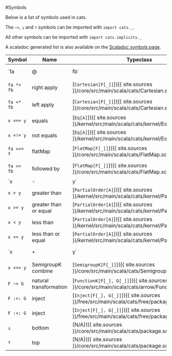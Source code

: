#Symbols

Below is a list of symbols used in cats.  

The `~>`, `⊥` and `⊤` symbols can be imported with `import cats._`.

All other symbols can be imported with `import cats.implicits._`

A scaladoc generated list is also available on the [Scaladoc symbols page](http://typelevel.org/cats/api/#index.index-_).

| Symbol     | Name                   | Typeclass                                                                                   | Definition                             |
| ---------- | ---------------------- | ----------------------------------------------------------------------------------------    |--------------------------------------- |
| `fa |@| fb`| Cartesian builder      | [`Cartesian[F[_]]`]({{ site.sources }}/core/src/main/scala/cats/Cartesian.scala)            | `|@|(fa: F[A])(fb: F[B]): F[(A, B)]`   |
| `fa *> fb` | right apply            | [`Cartesian[F[_]]`]({{ site.sources }}/core/src/main/scala/cats/Cartesian.scala)            | `*>(fa: F[A])(fb: F[B]): F[A]`         |
| `fa <* fb` | left apply             | [`Cartesian[F[_]]`]({{ site.sources }}/core/src/main/scala/cats/Cartesian.scala)            | `<*(fa: F[A])(fb: F[B]): F[B]`         |
| `x === y`  | equals                 | [`Eq[A]`]({{ site.sources }}/kernel/src/main/scala/cats/kernel/Eq.scala)                    | `eqv(x: A, y: A): Boolean`             |
| `x =!= y`  | not equals             | [`Eq[A]`]({{ site.sources }}/kernel/src/main/scala/cats/kernel/Eq.scala)                    | `neqv(x: A, y: A): Boolean`            |
| `fa >>= f` | flatMap                | [`FlatMap[F[_]]`]({{ site.sources }}/core/src/main/scala/cats/FlatMap.scala)                | `flatMap(fa: F[A])(f: A => F[B]): F[B]`|
| `fa >> fb` | followed by            | [`FlatMap[F[_]]`]({{ site.sources }}/core/src/main/scala/cats/FlatMap.scala)                | `followedBy(fa: F[A])(fb: F[B]): F[B]` |
| `x |-| y`  | remove                 | [`Group[A]`]({{ site.sources }}/kernel/src/main/scala/cats/kernel/Group.scala)              | `remove(x: A, y: A): A`                |
| `x > y`    | greater than           | [`PartialOrder[A]`]({{ site.sources }}/kernel/src/main/scala/cats/kernel/PartialOrder.scala)| `gt(x: A, y: A): Boolean`              |
| `x >= y`   | greater than or equal  | [`PartialOrder[A]`]({{ site.sources }}/kernel/src/main/scala/cats/kernel/PartialOrder.scala)| `gteq(x: A, y: A): Boolean`            |
| `x < y`    | less than              | [`PartialOrder[A]`]({{ site.sources }}/kernel/src/main/scala/cats/kernel/PartialOrder.scala)| `lt(x: A, y: A): Boolean`              |
| `x <= y`   | less than or equal     | [`PartialOrder[A]`]({{ site.sources }}/kernel/src/main/scala/cats/kernel/PartialOrder.scala)| `lteq(x: A, y: A): Boolean`            |
| `x |+| y`  | Semigroup combine      | [`Semigroup[A]`]({{ site.sources }}/kernel/src/main/scala/cats/kernel/Semigroup.scala)      | `combine(x: A, y: A): A`               |
| `x <+> y`  | SemigroupK combine     | [`SemigroupK[F[_]]`]({{ site.sources }}/core/src/main/scala/cats/SemigroupK.scala)          | `combineK(x: F[A], y: F[A]): F[A]`     |
| `F ~> G`   | natural transformation | [`FunctionK[F[_], G[_]]`]({{ site.sources }}/core/src/main/scala/cats/arrow/FunctionK.scala)| `FunctionK` alias                      |
| `F :<: G`  | inject                 | [`Inject[F[_], G[_]]`]({{ site.sources }}/free/src/main/scala/cats/free/package.scala)      | `Inject` alias                         |
| `F :≺: G`  | inject                 | [`Inject[F[_], G[_]]`]({{ site.sources }}/free/src/main/scala/cats/free/package.scala)      | `Inject` alias                         |
| `⊥`        | bottom                 | [N/A]({{ site.sources }}/core/src/main/scala/cats/package.scala)                            | `Nothing`                              |
| `⊤`        | top                    | [N/A]({{ site.sources }}/core/src/main/scala/cats/package.scala)                            | `Any`                                  |
